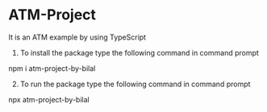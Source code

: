 # ATM-Project
It is an ATM example by using TypeScript
1. To install the package type the following command in command prompt

npm i atm-project-by-bilal

2. To run the package type the following command in command prompt

npx atm-project-by-bilal
 
